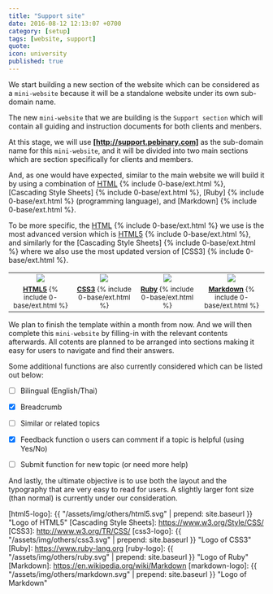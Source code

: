 ```yaml
---
title: "Support site"
date: 2016-08-12 12:13:07 +0700
category: [setup]
tags: [website, support]
quote:
icon: university
published: true
---
```


We start building a new section of the website which can be considered as a `mini-website` because it will be a standalone website under its own sub-domain name.

The new `mini-website` that we are building is the `Support section` which will contain all guiding and instruction documents for both clients and menbers.

At this stage, we will use __[http://support.pebinary.com]__ as the sub-domain name for this `mini-website`, and it will be divided into two main sections which are section specifically for clients and members.

And, as one would have expected, similar to the main website we will build it by using a combination of [HTML] {% include 0-base/ext.html %}, [Cascading Style Sheets] {% include 0-base/ext.html %}, [Ruby] {% include 0-base/ext.html %} (programming language), and [Markdown] {% include 0-base/ext.html %}.

To be more specific, the [HTML] {% include 0-base/ext.html %} we use is the most advanced version which is [HTML5] {% include 0-base/ext.html %}, and similarly for the [Cascading Style Sheets] {% include 0-base/ext.html %} where we also use the most updated version of [CSS3] {% include 0-base/ext.html %}.

<table class="table table-striped" width="80%" border="0">
  <tr>
    <td align="center"><img src="{{ "/assets/img/others/html5.svg" | prepend: site.baseurl }}" class="img-thumbnail"></td>
    <td align="center"><img src="{{ "/assets/img/others/css3.svg" | prepend: site.baseurl }}" class="img-thumbnail"></td>
    <td align="center"><img src="{{ "/assets/img/others/ruby.svg" | prepend: site.baseurl }}" class="img-thumbnail"></td>
    <td align="center"><img src="{{ "/assets/img/others/markdown.svg" | prepend: site.baseurl }}" class="img-thumbnail"></td>
  </tr>
  <tr>
    <td align="center"><small><a href="http://www.w3.org/TR/html5/"><strong>HTML5</strong></a> {% include 0-base/ext.html %}</small></td>
    <td align="center"><small><a href="http://www.w3.org/TR/CSS/"><strong>CSS3</strong></a> {% include 0-base/ext.html %}</small></td>
    <td align="center"><small><a href="https://www.ruby-lang.org"><strong>Ruby</strong></a> {% include 0-base/ext.html %}</small></td>
    <td align="center"><small><a href="https://en.wikipedia.org/wiki/Markdown"><strong>Markdown</strong></a> {% include 0-base/ext.html %}</small></td>
  </tr>
</table>

<!--more-->

We plan to finish the template within a month from now. And we will then complete this `mini-website` by filling-in with the relevant contents afterwards. All cotents are planned to be arranged into sections making it easy for users to navigate and find their answers.

Some additional functions are also currently considered which can be listed out below:

- [ ] Bilingual (English/Thai)
- [x] Breadcrumb
- [ ] Similar or related topics
- [x] Feedback function o users can comment if a topic is helpful (using Yes/No)
- [ ] Submit function for new topic (or need more help)


And lastly, the ultimate objective is to use both the layout and the typography that are very easy to read for users. A slightly larger font size (than normal) is currently under our consideration.


[http://support.pebinary.com]: http://support.pebinary.com
[HTML]: https://www.w3.org/html/
[HTML5]: http://www.w3.org/TR/html5/
[html5-logo]: {{ "/assets/img/others/html5.svg" | prepend: site.baseurl }} "Logo of HTML5"
[Cascading Style Sheets]: https://www.w3.org/Style/CSS/
[CSS3]: http://www.w3.org/TR/CSS/
[css3-logo]: {{ "/assets/img/others/css3.svg" | prepend: site.baseurl }} "Logo of CSS3"
[Ruby]: https://www.ruby-lang.org
[ruby-logo]: {{ "/assets/img/others/ruby.svg" | prepend: site.baseurl }} "Logo of Ruby"
[Markdown]: https://en.wikipedia.org/wiki/Markdown
[markdown-logo]: {{ "/assets/img/others/markdown.svg" | prepend: site.baseurl }} "Logo of Markdown"
